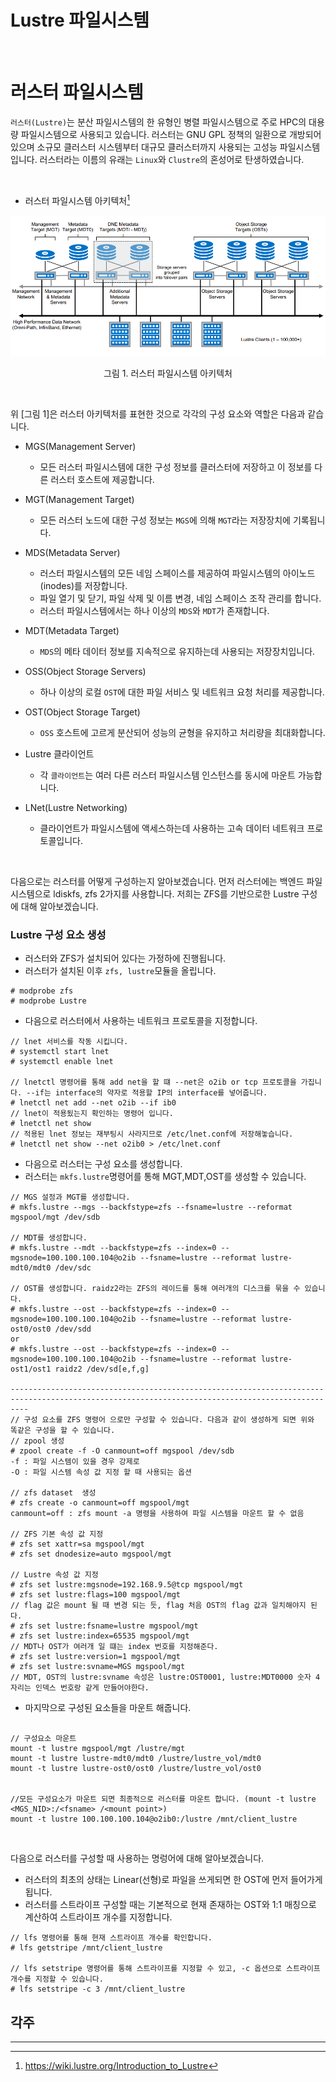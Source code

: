 # Lustre 파일시스템

&nbsp;
# 러스터 파일시스템

`러스터(Lustre)`는 분산 파일시스템의 한 유형인 병렬 파일시스템으로 주로 HPC의 대용량 파일시스템으로 사용되고 있습니다. 
러스터는 GNU GPL 정책의 일환으로 개방되어 있으며 소규모 클러스터 시스템부터 대규모 클러스터까지 사용되는 고성능 파일시스템입니다. 
러스터라는 이름의 유래는 `Linux`와 `Clustre`의 혼성어로 탄생하였습니다.

&nbsp;

* 러스터 파일시스템 아키텍처[^1]

![Lustre FS Architecture](/Lustre_doc/assets/Lustre_Architecture.PNG)
<center>그림 1. 러스터 파일시스템 아키텍처 </center>

&nbsp;

위 [그림 1]은 러스터 아키텍처를 표현한 것으로 각각의 구성 요소와 역할은 다음과 같습니다. 

* MGS(Management Server)
    * 모든 러스터 파일시스템에 대한 구성 정보를 클러스터에 저장하고 이 정보를 다른 러스터 호스트에 제공합니다.

* MGT(Management Target)
    * 모든 러스터 노드에 대한 구성 정보는 `MGS`에 의해 `MGT`라는 저장장치에 기록됩니다.

* MDS(Metadata Server)
    * 러스터 파일시스템의 모든 네임 스페이스를 제공하여 파일시스템의 아이노드(inodes)를 저장합니다. 
    * 파일 열기 및 닫기, 파일 삭제 및 이름 변경, 네임 스페이스 조작 관리를 합니다. 
    * 러스터 파일시스템에서는 하나 이상의 `MDS`와 `MDT`가 존재합니다.

* MDT(Metadata Target)
    * `MDS`의 메타 데이터 정보를 지속적으로 유지하는데 사용되는 저장장치입니다.

* OSS(Object Storage Servers)
    * 하나 이상의 로컬 `OST`에 대한 파일  서비스 및 네트워크 요청 처리를 제공합니다. 

* OST(Object Storage Target)
    * `OSS` 호스트에 고르게 분산되어 성능의 균형을 유지하고 처리량을 최대화합니다.

* Lustre 클라이언트
    * 각 `클라이언트`는 여러 다른 러스터 파일시스템 인스턴스를 동시에 마운트 가능합니다.

* LNet(Lustre Networking)
    * 클라이언트가 파일시스템에 액세스하는데 사용하는 고속 데이터 네트워크 프로토콜입니다.

&nbsp;

다음으로는 러스터를 어떻게 구성하는지 알아보겠습니다. 먼저 러스터에는 백엔드 파일 시스템으로 ldiskfs, zfs 2가지를 사용합니다.
저희는 ZFS를 기반으로한 Lustre 구성에 대해 알아보겠습니다.

### Lustre 구성 요소 생성

* 러스터와 ZFS가 설치되어 있다는 가정하에 진행됩니다.
* 러스터가 설치된 이후 `zfs, lustre`모듈을 올립니다.
```console
# modprobe zfs
# modprobe Lustre
```

* 다음으로 러스터에서 사용하는 네트워크 프로토콜을 지정합니다.
```console
// lnet 서비스를 작동 시킵니다.
# systemctl start lnet
# systemctl enable lnet

// lnetctl 명령어를 통해 add net을 할 떄 --net은 o2ib or tcp 프로토콜을 가집니다. --if는 interface의 약자로 적용할 IP의 interface를 넣어줍니다.
# lnetctl net add --net o2ib --if ib0
// lnet이 적용됬는지 확인하는 명령어 입니다.
# lnetctl net show
// 적용된 lnet 정보는 재부팅시 사라지므로 /etc/lnet.conf에 저장해놓습니다.
# lnetctl net show --net o2ib0 > /etc/lnet.conf
```

* 다음으로 러스터는 구성 요소를 생성합니다. 
* 러스터는 `mkfs.lustre`명령어를 통해 MGT,MDT,OST를 생성할 수 있습니다.

```console
// MGS 설정과 MGT를 생성합니다. 
# mkfs.lustre --mgs --backfstype=zfs --fsname=lustre --reformat mgspool/mgt /dev/sdb

// MDT를 생성합니다.
# mkfs.lustre --mdt --backfstype=zfs --index=0 --mgsnode=100.100.100.104@o2ib --fsname=lustre --reformat lustre-mdt0/mdt0 /dev/sdc

// OST를 생성합니다. raidz2라는 ZFS의 레이드를 통해 여러개의 디스크를 묶을 수 있습니다.
# mkfs.lustre --ost --backfstype=zfs --index=0 --mgsnode=100.100.100.104@o2ib --fsname=lustre --reformat lustre-ost0/ost0 /dev/sdd
or
# mkfs.lustre --ost --backfstype=zfs --index=0 --mgsnode=100.100.100.104@o2ib --fsname=lustre --reformat lustre-ost1/ost1 raidz2 /dev/sd[e,f,g]

------------------------------------------------------------------------------------------------------------------------------------------------
// 구성 요소를 ZFS 명령어 으로만 구성할 수 있습니다. 다음과 같이 생성하게 되면 위와 똑같은 구성을 할 수 있습니다.
// zpool 생성
# zpool create -f -O canmount=off mgspool /dev/sdb
-f : 파일 시스템이 있을 경우 강제로
-O : 파일 시스템 속성 값 지정 할 때 사용되는 옵션

// zfs dataset  생성
# zfs create -o canmount=off mgspool/mgt
canmount=off : zfs mount -a 명령을 사용하여 파일 시스템을 마운트 할 수 없음

// ZFS 기본 속성 값 지정
# zfs set xattr=sa mgspool/mgt
# zfs set dnodesize=auto mgspool/mgt

// Lustre 속성 값 지정 
# zfs set lustre:mgsnode=192.168.9.5@tcp mgspool/mgt 
# zfs set lustre:flags=100 mgspool/mgt                                       // flag 값은 mount 될 때 변경 되는 듯, flag 처음 OST의 flag 값과 일치해야지 된다.
# zfs set lustre:fsname=lustre mgspool/mgt
# zfs set lustre:index=65535 mgspool/mgt                                     // MDT나 OST가 여러개 일 떄는 index 번호를 지정해준다.
# zfs set lustre:version=1 mgspool/mgt
# zfs set lustre:svname=MGS mgspool/mgt                                      // MDT, OST의 lustre:svname 속성은 lustre:OST0001, lustre:MDT0000 숫자 4자리는 인덱스 번호랑 같게 만들어야한다.
```


* 마지막으로 구성된 요소들을 마운트 해줍니다.

```console

// 구성요소 마운트
mount -t lustre mgspool/mgt /lustre/mgt
mount -t lustre lustre-mdt0/mdt0 /lustre/lustre_vol/mdt0
mount -t lustre lustre-ost0/ost0 /lustre/lustre_vol/ost0


//모든 구성요소가 마운트 되면 최종적으로 러스터를 마운트 합니다. (mount -t lustre <MGS_NID>:/<fsname> /<mount point>)
mount -t lustre 100.100.100.104@o2ib0:/lustre /mnt/client_lustre
```

&nbsp;

다음으로 러스터를 구성할 때 사용하는 명렁어에 대해 알아보겠습니다.

* 러스터의 최초의 상태는 Linear(선형)로 파일을 쓰게되면 한 OST에 먼저 들어가게됩니다.
* 러스터를 스트라이프 구성할 때는 기본적으로 현재 존재하는 OST와 1:1 매칭으로 계산하여 스트라이프 개수를 지정합니다.
```console
// lfs 명령어를 통해 현재 스트라이프 개수를 확인합니다.
# lfs getstripe /mnt/client_lustre

// lfs setstripe 명령어를 통해 스트라이프를 지정할 수 있고, -c 옵션으로 스트라이프 개수를 지정할 수 있습니다.
# lfs setstripe -c 3 /mnt/client_lustre
```

## 각주
---
[^1]: https://wiki.lustre.org/Introduction_to_Lustre
